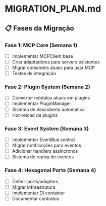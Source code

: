 # MIGRATION_PLAN.md

## 📋 Fases da Migração

### Fase 1: MCP Core (Semana 1)
- [ ] Implementar MCPClient base
- [ ] Criar adaptadores para servers existentes
- [ ] Migrar comandos atuais para usar MCP
- [ ] Testes de integração

### Fase 2: Plugin System (Semana 2)
- [ ] Converter módulos atuais em plugins
- [ ] Implementar PluginManager
- [ ] Sistema de descoberta automática
- [ ] Hot-reload de plugins

### Fase 3: Event System (Semana 3)
- [ ] Implementar EventBus central
- [ ] Migrar notificações para eventos
- [ ] Adicionar handlers assíncronos
- [ ] Sistema de replay de eventos

### Fase 4: Hexagonal Ports (Semana 4)
- [ ] Definir ports/adapters
- [ ] Migrar infraestrutura
- [ ] Implementar DI container
- [ ] Documentar contratos